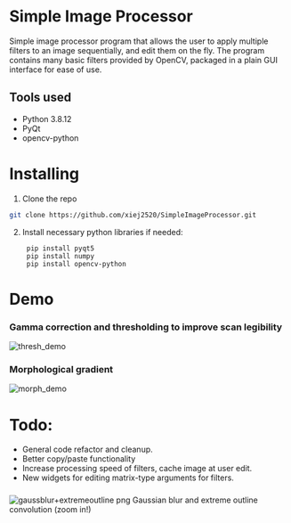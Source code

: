 # Simple Image Processor
Simple image processor program that allows the user to apply multiple filters to an image sequentially, and edit them on the fly. 
The program contains many basic filters provided by OpenCV, packaged in a plain GUI interface for ease of use.


## Tools used
* Python 3.8.12
* PyQt
* opencv-python

# Installing
1. Clone the repo
```sh
git clone https://github.com/xiej2520/SimpleImageProcessor.git
```
2. Install necessary python libraries if needed:

        pip install pyqt5
        pip install numpy
        pip install opencv-python

# Demo
### Gamma correction and thresholding to improve scan legibility
![thresh_demo](https://user-images.githubusercontent.com/16630834/151078551-083901d6-1b90-414a-93db-2e6659319aa1.gif)
### Morphological gradient
![morph_demo](https://user-images.githubusercontent.com/16630834/151078944-5d9ea7a0-5ab2-438e-9914-a9e621ef4ced.gif)

# Todo:
* General code refactor and cleanup.
* Better copy/paste functionality
* Increase processing speed of filters, cache image at user edit.
* New widgets for editing matrix-type arguments for filters.

###
![gaussblur+extremeoutline png](https://user-images.githubusercontent.com/16630834/151079028-2375f59f-3d82-402b-98f1-cbf0eb3714be.png)
Gaussian blur and extreme outline convolution (zoom in!)
